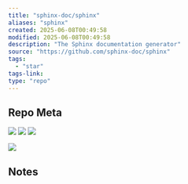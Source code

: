 ```yaml
---
title: "sphinx-doc/sphinx"
aliases: "sphinx"
created: 2025-06-08T00:49:58
modified: 2025-06-08T00:49:58
description: "The Sphinx documentation generator"
source: "https://github.com/sphinx-doc/sphinx"
tags:
  - "star"
tags-link:
type: "repo"
---
```

## Repo Meta

![](https://img.shields.io/github/stars/sphinx-doc/sphinx?style=for-the-badge&label=stars) ![](https://img.shields.io/github/repo-size/sphinx-doc/sphinx?style=for-the-badge&label=size) ![](https://img.shields.io/github/created-at/sphinx-doc/sphinx?style=for-the-badge&label=since)

[![](https://github-readme-stats.vercel.app/api/pin/?username=sphinx-doc&repo=sphinx&bg_color=00000000)](https://github.com/sphinx-doc/sphinx)

## Notes

